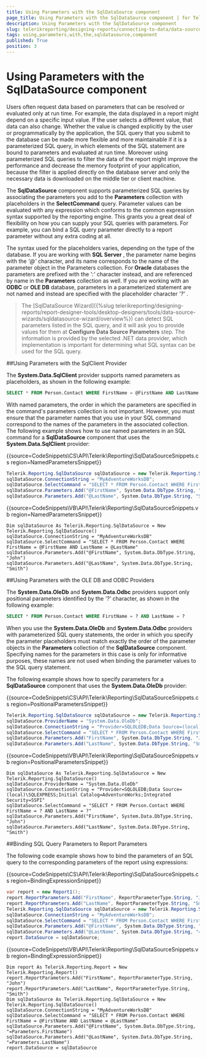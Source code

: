 ```yaml
---
title: Using Parameters with the SqlDataSource component
page_title: Using Parameters with the SqlDataSource component | for Telerik Reporting Documentation
description: Using Parameters with the SqlDataSource component
slug: telerikreporting/designing-reports/connecting-to-data/data-source-components/sqldatasource-component/using-parameters-with-the-sqldatasource-component
tags: using,parameters,with,the,sqldatasource,component
published: True
position: 3
---
```


# Using Parameters with the SqlDataSource component



Users often request data based on parameters that can be resolved or evaluated only at run time. For example, the         data displayed in a report might depend on a specific input value. If the user selects a different value, that data         can also change. Whether the value is changed explicitly by the user or programmatically by the application, the         SQL query that you submit to the database can be made more flexible and more maintainable if it is a parameterized         SQL query, in which elements of the SQL statement are bound to parameters and evaluated at run time. Moreover using         parameterized SQL queries to filter the data of the report might improve the performance and decrease the memory         footprint of your application, because the filter is applied directly on the database server and only the necessary         data is downloaded on the middle tier or client machine.       

The __SqlDataSource__  component supports parameterized SQL queries by associating the parameters         you add to the __Parameters__  collection with placeholders in the __SelectCommand__  query. Parameter values can be evaluated with any expression which conforms to the common expression         syntax supported by the reporting engine. This grants you a great deal of flexibility on how you can supply your         SQL queries with parameters. For example, you can bind a SQL query parameter directly to a report parameter without         any extra coding at all.       

The syntax used for the placeholders varies, depending on the type of the database. If you are working with         __SQL Server__ , the parameter name begins with the *'@'*  character,         and its name corresponds to the name of the parameter object in the Parameters collection. For __Oracle__  databases the parameters are prefixed with the *':'*  character instead,         and are referenced by name in the __Parameters__  collection as well. If you are working with         an __ODBC__  or __OLE DB__  database, parameters in a parameterized statement         are not named and instead are specified with the placeholder character *'?'* .       

> The [SqlDataSource Wizard]({%slug telerikreporting/designing-reports/report-designer-tools/desktop-designers/tools/data-source-wizards/sqldatasource-wizard/overview%}) can detect SQL parameters listed           in the SQL query, and it will ask you to provide values for them at  __Configure Data Source Parameters__  step.           The information is provided by the selected .NET data provider,           which implementation is important for determining what SQL syntax can be used for the SQL query.         

##Using Parameters with the SqlClient Provider

The __System.Data.SqlClient__  provider supports named parameters as placeholders,                 as shown in the following example:               

    
````SQL
SELECT * FROM Person.Contact WHERE FirstName = @FirstName AND LastName = @LastName
````

With named parameters, the order in which the parameters are specified in the command's parameters                 collection is not important. However, you must ensure that the parameter names that you use in your SQL                 command correspond to the names of the parameters in the associated collection. The following example                 shows how to use named parameters in an SQL command for a __SqlDataSource__                  component that uses the __System.Data.SqlClient__  provider:               

{{source=CodeSnippets\CS\API\Telerik\Reporting\SqlDataSourceSnippets.cs region=NamedParametersSnippet}}
````C#
Telerik.Reporting.SqlDataSource sqlDataSource = new Telerik.Reporting.SqlDataSource();
sqlDataSource.ConnectionString = "MyAdventureWorksDB";
sqlDataSource.SelectCommand = "SELECT * FROM Person.Contact WHERE FirstName = @FirstName AND LastName = @LastName";
sqlDataSource.Parameters.Add("@FirstName", System.Data.DbType.String, "John");
sqlDataSource.Parameters.Add("@LastName", System.Data.DbType.String, "Smith");
````
{{source=CodeSnippets\VB\API\Telerik\Reporting\SqlDataSourceSnippets.vb region=NamedParametersSnippet}}
````VB
Dim sqlDataSource As Telerik.Reporting.SqlDataSource = New Telerik.Reporting.SqlDataSource()
sqlDataSource.ConnectionString = "MyAdventureWorksDB"
sqlDataSource.SelectCommand = "SELECT * FROM Person.Contact WHERE FirstName = @FirstName AND LastName = @LastName"
sqlDataSource.Parameters.Add("@FirstName", System.Data.DbType.String, "John")
sqlDataSource.Parameters.Add("@LastName", System.Data.DbType.String, "Smith")
````

##Using Parameters with the OLE DB and ODBC Providers

The __System.Data.OleDb__  and __System.Data.Odbc__  providers                 support only positional parameters identified by the *'?'*  character, as                 shown in the following example:               

    
````SQL
SELECT * FROM Person.Contact WHERE FirstName = ? AND LastName = ?
````

When you use the __System.Data.OleDb__  and __System.Data.Odbc__                  providers with parameterized SQL query statements, the order in which you specify the parameter placeholders                 must match exactly the order of the parameter objects in the __Parameters__  collection                 of the __SqlDataSource__  component. Specifying names for the parameters in this case                 is only for informative purposes, these names are not used when binding the parameter values to the SQL                 query statement.               

The following example shows how to specify parameters for a __SqlDataSource__  component                 that uses the __System.Data.OleDb__  provider:               

{{source=CodeSnippets\CS\API\Telerik\Reporting\SqlDataSourceSnippets.cs region=PositionalParametersSnippet}}
````C#
Telerik.Reporting.SqlDataSource sqlDataSource = new Telerik.Reporting.SqlDataSource();
sqlDataSource.ProviderName = "System.Data.OleDb";
sqlDataSource.ConnectionString = "Provider=SQLOLEDB;Data Source=(local)\\SQLEXPRESS;Initial Catalog=AdventureWorks;Integrated Security=SSPI";
sqlDataSource.SelectCommand = "SELECT * FROM Person.Contact WHERE FirstName = ? AND LastName = ?";
sqlDataSource.Parameters.Add("FirstName", System.Data.DbType.String, "John");
sqlDataSource.Parameters.Add("LastName", System.Data.DbType.String, "Smith");
````
{{source=CodeSnippets\VB\API\Telerik\Reporting\SqlDataSourceSnippets.vb region=PositionalParametersSnippet}}
````VB
Dim sqlDataSource As Telerik.Reporting.SqlDataSource = New Telerik.Reporting.SqlDataSource()
sqlDataSource.ProviderName = "System.Data.OleDb"
sqlDataSource.ConnectionString = "Provider=SQLOLEDB;Data Source=(local)\SQLEXPRESS;Initial Catalog=AdventureWorks;Integrated Security=SSPI"
sqlDataSource.SelectCommand = "SELECT * FROM Person.Contact WHERE FirstName = ? AND LastName = ?"
sqlDataSource.Parameters.Add("FirstName", System.Data.DbType.String, "John")
sqlDataSource.Parameters.Add("LastName", System.Data.DbType.String, "Smith")
````

##Binding SQL Query Parameters to Report Parameters

The following code example shows how to bind the parameters of an SQL query to the corresponding                 parameters of the report using expressions:               

{{source=CodeSnippets\CS\API\Telerik\Reporting\SqlDataSourceSnippets.cs region=BindingExpressionSnippet}}
````C#
var report = new Report1();
report.ReportParameters.Add("FirstName", ReportParameterType.String, "John");
report.ReportParameters.Add("LastName", ReportParameterType.String, "Smith");
Telerik.Reporting.SqlDataSource sqlDataSource = new Telerik.Reporting.SqlDataSource();
sqlDataSource.ConnectionString = "MyAdventureWorksDB";
sqlDataSource.SelectCommand = "SELECT * FROM Person.Contact WHERE FirstName = @FirstName AND LastName = @LastName";
sqlDataSource.Parameters.Add("@FirstName", System.Data.DbType.String, "=Parameters.FirstName");
sqlDataSource.Parameters.Add("@LastName", System.Data.DbType.String, "=Parameters.LastName");
report.DataSource = sqlDataSource;
````
{{source=CodeSnippets\VB\API\Telerik\Reporting\SqlDataSourceSnippets.vb region=BindingExpressionSnippet}}
````VB
Dim report As Telerik.Reporting.Report = New Telerik.Reporting.Report()
report.ReportParameters.Add("FirstName", ReportParameterType.String, "John")
report.ReportParameters.Add("LastName", ReportParameterType.String, "Smith")
Dim sqlDataSource As Telerik.Reporting.SqlDataSource = New Telerik.Reporting.SqlDataSource()
sqlDataSource.ConnectionString = "MyAdventureWorksDB"
sqlDataSource.SelectCommand = "SELECT * FROM Person.Contact WHERE FirstName = @FirstName AND LastName = @LastName"
sqlDataSource.Parameters.Add("@FirstName", System.Data.DbType.String, "=Parameters.FirstName")
sqlDataSource.Parameters.Add("@LastName", System.Data.DbType.String, "=Parameters.LastName")
report.DataSource = sqlDataSource
````


